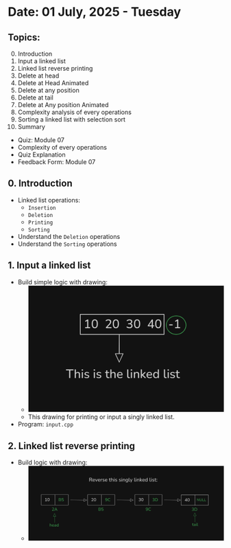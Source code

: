 # Date: 01 July, 2025 - Tuesday

## Topics:
0. Introduction
1. Input a linked list
2. Linked list reverse printing
3. Delete at head
4. Delete at Head Animated
5. Delete at any position
6. Delete at tail
7. Delete at Any position Animated
8. Complexity analysis of every operations
9. Sorting a linked list with selection sort
10. Summary
- Quiz: Module 07
- Complexity of every operations
- Quiz Explanation
- Feedback Form: Module 07

## 0. Introduction
- Linked list operations:
    - `Insertion`
    - `Deletion`
    - `Printing`
    - `Sorting`
- Understand the `Deletion` operations
- Understand the `Sorting` operations

## 1. Input a linked list
- Build simple logic with drawing:
    - <img src="./images/drawing.png" width="500">
    - This drawing for printing or input a singly linked list.
- Program: `input.cpp`

## 2. Linked list reverse printing
- Build logic with drawing:
    - <img src="./images/drawing2.png" width="500">